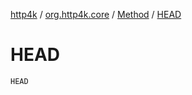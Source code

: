 [http4k](../../index.md) / [org.http4k.core](../index.md) / [Method](index.md) / [HEAD](./-h-e-a-d.md)

# HEAD

`HEAD`